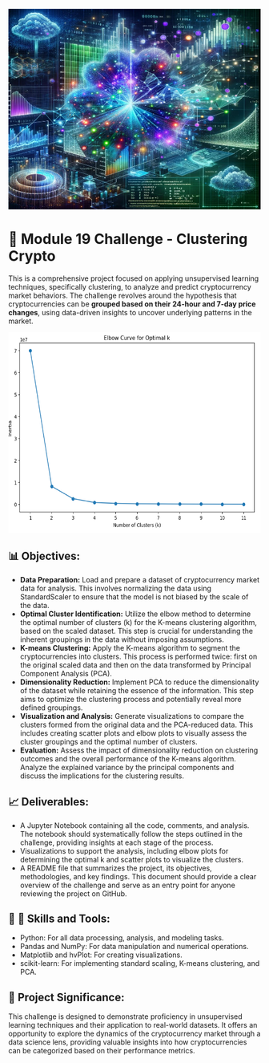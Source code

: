 <p align="center">
  <img width="600" height="400" src="https://github.com/manuel-sosa/CryptoClustering/blob/main/crypto_image.jpg">
</p>

# :money_with_wings: Module 19 Challenge - Clustering Crypto

This is a comprehensive project focused on applying unsupervised learning techniques, specifically clustering, to analyze and predict cryptocurrency market behaviors. The challenge revolves around the hypothesis that cryptocurrencies can be **grouped based on their 24-hour and 7-day price changes**, using data-driven insights to uncover underlying patterns in the market.

<p align="center">
  <img width="600" height="400" src="https://github.com/manuel-sosa/CryptoClustering/blob/main/elbow_curve.png">
</p>

## :bar_chart: Objectives: 

- **Data Preparation:** Load and prepare a dataset of cryptocurrency market data for analysis. This involves normalizing the data using StandardScaler to ensure that the model is not biased by the scale of the data.
- **Optimal Cluster Identification:** Utilize the elbow method to determine the optimal number of clusters (k) for the K-means clustering algorithm, based on the scaled dataset. This step is crucial for understanding the inherent groupings in the data without imposing assumptions.
- **K-means Clustering:** Apply the K-means algorithm to segment the cryptocurrencies into clusters. This process is performed twice: first on the original scaled data and then on the data transformed by Principal Component Analysis (PCA).
- **Dimensionality Reduction:** Implement PCA to reduce the dimensionality of the dataset while retaining the essence of the information. This step aims to optimize the clustering process and potentially reveal more defined groupings.
- **Visualization and Analysis:** Generate visualizations to compare the clusters formed from the original data and the PCA-reduced data. This includes creating scatter plots and elbow plots to visually assess the cluster groupings and the optimal number of clusters.
- **Evaluation:** Assess the impact of dimensionality reduction on clustering outcomes and the overall performance of the K-means algorithm. Analyze the explained variance by the principal components and discuss the implications for the clustering results.

## :chart_with_upwards_trend: Deliverables: 
- A Jupyter Notebook containing all the code, comments, and analysis. The notebook should systematically follow the steps outlined in the challenge, providing insights at each stage of the process.
- Visualizations to support the analysis, including elbow plots for determining the optimal k and scatter plots to visualize the clusters.
- A README file that summarizes the project, its objectives, methodologies, and key findings. This document should provide a clear overview of the challenge and serve as an entry point for anyone reviewing the project on GitHub.

## :hammer: :wrench: Skills and Tools:  
- Python: For all data processing, analysis, and modeling tasks.
- Pandas and NumPy: For data manipulation and numerical operations.
- Matplotlib and hvPlot: For creating visualizations.
- scikit-learn: For implementing standard scaling, K-means clustering, and PCA.

## :mag_right: Project Significance: 
This challenge is designed to demonstrate proficiency in unsupervised learning techniques and their application to real-world datasets. It offers an opportunity to explore the dynamics of the cryptocurrency market through a data science lens, providing valuable insights into how cryptocurrencies can be categorized based on their performance metrics.
